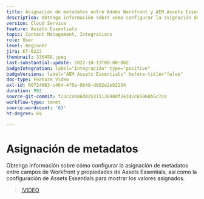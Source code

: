 ```yaml
---
title: Asignación de metadatos entre Adobe Workfront y AEM Assets Essentials
description: Obtenga información sobre cómo configurar la asignación de metadatos entre campos de Workfront y propiedades de Assets Essentials, así como la configuración de Assets Essentials para mostrar los metadatos asignados.
version: Cloud Service
feature: Assets Essentials
topic: Content Management, Integrations
role: User
level: Beginner
jira: KT-8222
thumbnail: 336458.jpeg
last-substantial-update: 2022-10-13T00:00:00Z
badgeIntegration: label="Integración" type="positive"
badgeVersions: label="AEM Assets Essentials" before-title="false"
doc-type: Feature Video
exl-id: 60724863-c464-4f6e-9b49-d882e2eb2294
duration: 992
source-git-commit: f23c2ab86d42531113690df2e342c65060b5c7cd
workflow-type: tm+mt
source-wordcount: '63'
ht-degree: 6%

---
```


# Asignación de metadatos

Obtenga información sobre cómo configurar la asignación de metadatos entre campos de Workfront y propiedades de Assets Essentials, así como la configuración de Assets Essentials para mostrar los valores asignados.

>[!VIDEO](https://video.tv.adobe.com/v/336458?quality=12&learn=on)
